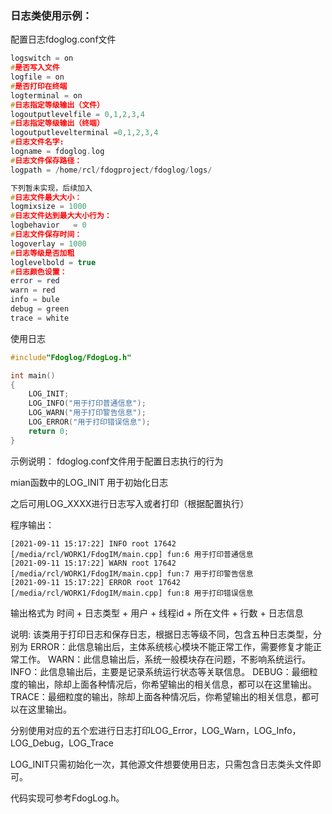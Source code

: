 ### 日志类使用示例：

配置日志fdoglog.conf文件

```cpp
logswitch = on
#是否写入文件
logfile = on
#是否打印在终端
logterminal = on
#日志指定等级输出（文件）
logoutputlevelfile = 0,1,2,3,4
#日志指定等级输出（终端）
logoutputlevelterminal =0,1,2,3,4
#日志文件名字:
logname = fdoglog.log
#日志文件保存路径：
logpath = /home/rcl/fdogproject/fdoglog/logs/

下列暂未实现，后续加入
#日志文件最大大小：
logmixsize = 1000
#日志文件达到最大大小行为：
logbehavior   = 0
#日志文件保存时间：
logoverlay = 1000
#日志等级是否加粗
loglevelbold = true
#日志颜色设置：
error = red
warn = red
info = bule
debug = green
trace = white
```



使用日志

```cpp
#include"Fdoglog/FdogLog.h"

int main()
{
	LOG_INIT;
	LOG_INFO("用于打印普通信息");
	LOG_WARN("用于打印警告信息");
	LOG_ERROR("用于打印错误信息");
	return 0;
}
```

示例说明：
fdoglog.conf文件用于配置日志执行的行为

mian函数中的LOG_INIT 用于初始化日志

之后可用LOG_XXXX进行日志写入或者打印（根据配置执行）



程序输出：

```
[2021-09-11 15:17:22] INFO root 17642 [/media/rcl/WORK1/FdogIM/main.cpp] fun:6 用于打印普通信息
[2021-09-11 15:17:22] WARN root 17642 [/media/rcl/WORK1/FdogIM/main.cpp] fun:7 用于打印警告信息
[2021-09-11 15:17:22] ERROR root 17642 [/media/rcl/WORK1/FdogIM/main.cpp] fun:8 用于打印错误信息
```

输出格式为 时间 + 日志类型 + 用户 + 线程id + 所在文件 + 行数 + 日志信息



说明:
该类用于打印日志和保存日志，根据日志等级不同，包含五种日志类型，分别为
ERROR：此信息输出后，主体系统核心模块不能正常工作，需要修复才能正常工作。
WARN：此信息输出后，系统一般模块存在问题，不影响系统运行。
INFO：此信息输出后，主要是记录系统运行状态等关联信息。
DEBUG：最细粒度的输出，除却上面各种情况后，你希望输出的相关信息，都可以在这里输出。
TRACE：最细粒度的输出，除却上面各种情况后，你希望输出的相关信息，都可以在这里输出。

分别使用对应的五个宏进行日志打印LOG_Error，LOG_Warn，LOG_Info，LOG_Debug，LOG_Trace

LOG_INIT只需初始化一次，其他源文件想要使用日志，只需包含日志类头文件即可。

代码实现可参考FdogLog.h。
